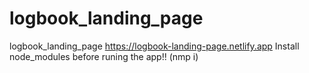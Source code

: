# logbook_landing_page
logbook_landing_page https://logbook-landing-page.netlify.app
Install node_modules before runing the app!! (nmp i)
